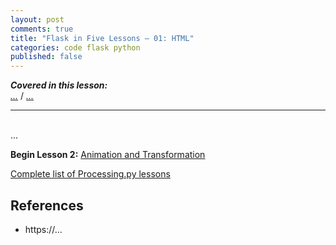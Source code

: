 ```yaml
---
layout: post
comments: true
title: "Flask in Five Lessons – 01: HTML"
categories: code flask python
published: false
---
```


***Covered in this lesson:***  
<a href="#..."><em>...</em></a> /
<a href="#..."><em>...</em></a>

---
&nbsp;  
...




**Begin Lesson 2:** [Animation and Transformation]()

[Complete list of Processing.py lessons]()

## References

* https://...
